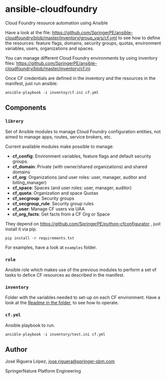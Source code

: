 # ansible-cloudfoundry

Cloud Foundry resource automation using Ansible

Have a look at the file:
https://github.com/SpringerPE/ansible-cloudfoundry/blob/master/inventory/group_vars/cf.yml
to see how to define the resources: feature flags, domains, security groups, quotas,
environment variables, users, organizations and spaces.

You can manage different Cloud Foundry environments by using inventory
files: https://github.com/SpringerPE/ansible-cloudfoundry/blob/master/inventory/cf.ini

Once CF credentials are defined in the inventory and the resources in the manifest,
just run ansible:

```
ansible-playbook -i inventoy/cf.ini cf.yml
```


## Components

### `library`

Set of Ansible modules to manage Cloud Foundry configuration entities,
not aimed to manage apps, routes, service brokers, etc.

Current available modules make possible to manage:

* **cf_config**: Environment variables, feature flags and default security groups.
* **cf_domain**: Private (with owner/shared organizations) and shared domains
* **cf_org**: Organizations (and user roles: user, manager, auditor and billing_manager)
* **cf_space**: Spaces (and user roles: user, manager, auditor)
* **cf_quota**: Organization and space Quotas
* **cf_secgroup**: Security groups
* **cf_secgroup_rule**: Security group rules
* **cf_user**: Manage CF users via UAA
* **cf_org_facts**: Get facts from a CF Org or Space

They depend on https://github.com/SpringerPE/python-cfconfigurator ,
just install it via pip.

```
pip install -r requirements.txt
```

For examples, have a look at `examples` folder.


### `role`

Ansible role which makes use of the previous modules to perform a set
of tasks to defice CF resources as described in the manifest.


### `inventory`

Folder with the variables needed to set-up on each CF environment.
Have a look at the [Readme in the folder](https://github.com/SpringerPE/ansible-cloudfoundry/blob/master/inventory/Readme.md), to see how to operate.


### `cf.yml`

Ansible playbook to run.

```
ansible-playbook -i inventory/test.ini cf.yml
```



## Author

José Riguera López, jose.riguera@springer-sbm.com

SpringerNature Platform Engineering
